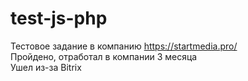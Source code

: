 # test-js-php
Тестовое задание в компанию https://startmedia.pro/  
Пройдено, отработал в компании 3 месяца  
Ушел из-за Bitrix

